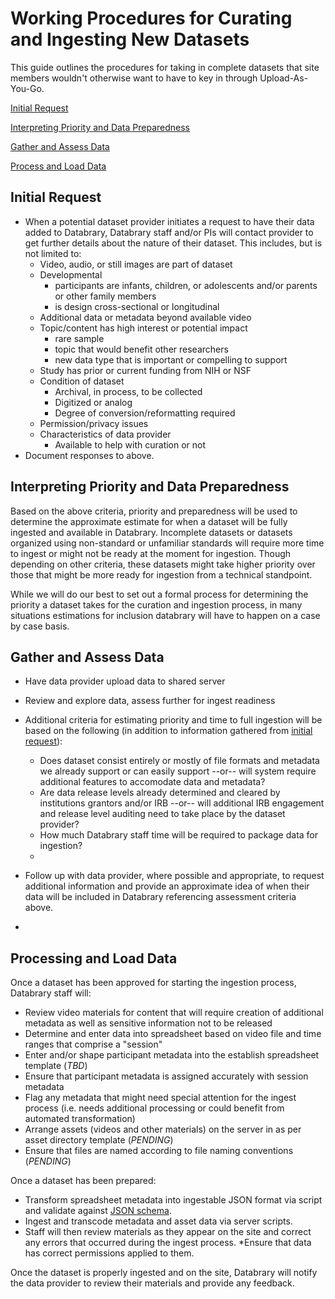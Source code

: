 Working Procedures for Curating and Ingesting New Datasets
==========================================================

This guide outlines the procedures for taking in complete datasets that site members wouldn't otherwise want to have to key in through Upload-As-You-Go.

[Initial Request](#initial_request)

[Interpreting Priority and Data Preparedness](#interpret_priority)

[Gather and Assess Data](#gather_assess)

[Process and Load Data](#process_data)


## <a name="initial_request">Initial Request</a>

* When a potential dataset provider initiates a request to have their data added to Databrary, Databrary staff and/or PIs will contact provider to get further details about the nature of their dataset. This includes, but is not limited to:
    - Video, audio, or still images are part of dataset
    - Developmental
        + participants are infants, children, or adolescents and/or parents or other family members
        + is design cross-sectional or longitudinal
    - Additional data or metadata beyond available video
    - Topic/content has high interest or potential impact
        + rare sample
        + topic that would benefit other researchers
        + new data type that is important or compelling to support
    - Study has prior or current funding from NIH or NSF
    - Condition of dataset
        + Archival, in process, to be collected
        + Digitized or analog
        + Degree of conversion/reformatting required
    - Permission/privacy issues
    - Characteristics of data provider
        + Available to help with curation or not
* Document responses to above.

## <a name="interpret_priority">Interpreting Priority and Data Preparedness</a>
Based on the above criteria, priority and preparedness will be used to determine the approximate estimate for when a dataset will be fully ingested and available in Databrary. Incomplete datasets or datasets organized using non-standard or unfamiliar standards will require more time to ingest or might not be ready at the moment for ingestion. Though depending on other criteria, these datasets might take higher priority over those that might be more ready for ingestion from a technical standpoint.

While we will do our best to set out a formal process for determining the priority a dataset takes for the curation and ingestion process, in many situations estimations for inclusion databrary will have to happen on a case by case basis.

## <a name="gather_assess">Gather and Assess Data</a>

* Have data provider upload data to shared server
* Review and explore data, assess further for ingest readiness
* Additional criteria for estimating priority and time to full ingestion will be based on the following (in addition to information gathered from [initial request](#initial_request)):

    - Does dataset consist entirely or mostly of file formats and metadata we already support or can easily support --or-- will system require additional features to accomodate data and metadata?
    - Are data release levels already determined and cleared by institutions grantors and/or IRB --or-- will additional IRB engagement and release level auditing need to take place by the dataset provider?
    - How much Databrary staff time will be required to package data for ingestion?
    -

* Follow up with data provider, where possible and appropriate, to request additional information and provide an approximate idea of when their data will be included in Databrary referencing assessment criteria above.

*

## <a name="process_data">Processing and Load Data</a>

Once a dataset has been approved for starting the ingestion process, Databrary staff will:

* Review video materials for content that will require creation of additional metadata as well as sensitive information not to be released
* Determine and enter data into spreadsheet based on video file and time ranges that comprise a "session"
* Enter and/or shape participant metadata into the establish spreadsheet template (*TBD*)
* Ensure that participant metadata is assigned accurately with session metadata
* Flag any metadata that might need special attention for the ingest process (i.e. needs additional processing or could benefit from automated transformation)
* Arrange assets (videos and other materials) on the server in as per asset directory template (*PENDING*)
* Ensure that files are named according to file naming conventions (*PENDING*)

Once a dataset has been prepared:

* Transform spreadsheet metadata into ingestable JSON format via script and validate against [JSON schema](http://github.com/databrary/curation/spec/volume.json).
* Ingest and transcode metadata and asset data via server scripts.
* Staff will then review materials as they appear on the site and correct any errors that occurred during the ingest process.
*Ensure that data has correct permissions applied to them.

Once the dataset is properly ingested and on the site, Databrary will notify the data provider to review their materials and provide any feedback.
